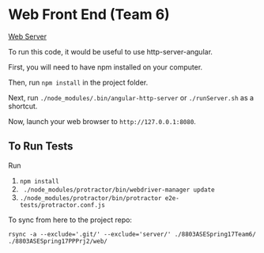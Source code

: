 # Web Front End (Team 6)

[Web Server](http://35.185.35.101)

To run this code, it would be useful to use http-server-angular.

First, you will need to have npm installed on your computer.

Then, run ``npm install`` in the project folder.

Next, run ``./node_modules/.bin/angular-http-server`` or ``./runServer.sh`` as a shortcut.

Now, launch your web browser to ``http://127.0.0.1:8080``.


## To Run Tests

Run

1. ``npm install``
2. `` ./node_modules/protractor/bin/webdriver-manager update``
3. ``./node_modules/protractor/bin/protractor e2e-tests/protractor.conf.js ``

To sync from here to the project repo:

    rsync -a --exclude='.git/' --exclude='server/' ./8803ASESpring17Team6/ ./8803ASESpring17PPPrj2/web/
